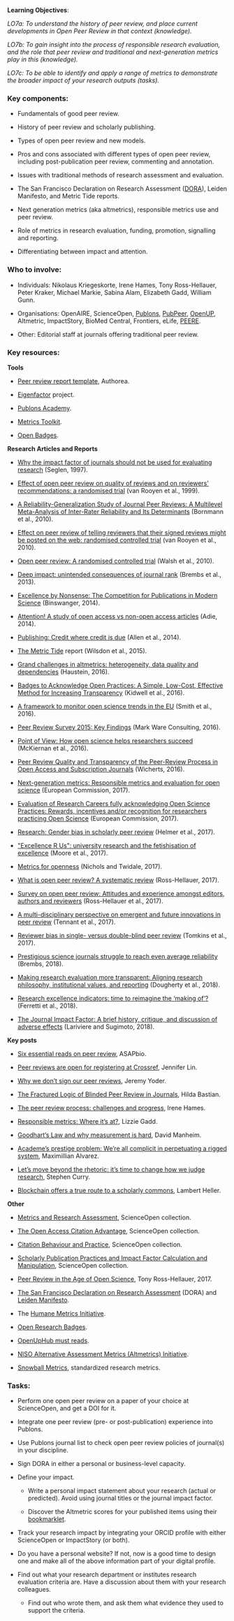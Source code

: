 **Learning Objectives**: 

*LO7a: To understand the history of peer review, and place current developments in Open Peer Review in that context (knowledge).*

*LO7b: To gain insight into the process of responsible research evaluation, and the role that peer review and traditional and next-generation metrics play in this (knowledge).*

*LO7c: To be able to identify and apply a range of metrics to demonstrate the broader impact of your research outputs (tasks).*

### Key components:

* Fundamentals of good peer review.

* History of peer review and scholarly publishing.

* Types of open peer review and new models.

* Pros and cons associated with different types of open peer review, including post-publication peer review, commenting and annotation.

* Issues with traditional methods of research assessment and evaluation.

* The San Francisco Declaration on Research Assessment ([DORA](http://www.ascb.org/dora/)), Leiden Manifesto, and Metric Tide reports.

* Next generation metrics (aka altmetrics), responsible metrics use and peer review.

* Role of metrics in research evaluation, funding, promotion, signalling and reporting.

* Differentiating between impact and attention.

### Who to involve:

* Individuals: Nikolaus Kriegeskorte, Irene Hames, Tony Ross-Hellauer, Peter Kraker, Michael Markie, Sabina Alam, Elizabeth Gadd, William Gunn.

* Organisations: OpenAIRE, ScienceOpen, [Publons](https://publons.com/home/), [PubPeer](https://pubpeer.com/), [OpenUP](http://openup-h2020.eu/contact/), Altmetric, ImpactStory, BioMed Central, Frontiers, eLife, [PEERE](http://www.peere.org/).

* Other: Editorial staff at journals offering traditional peer review.

### Key resources:

**Tools**

* [Peer review report template](https://www.authorea.com/templates/peer_review_report_template), Authorea.

* [Eigenfactor](http://www.eigenfactor.org/index.php) project.

* [Publons Academy](https://publons.com/community/academy).

* [Metrics Toolkit](http://www.metrics-toolkit.org/).

* [Open Badges](https://openbadges.org/).

**Research Articles and Reports**

* [Why the impact factor of journals should not be used for evaluating research](http://europepmc.org/backend/ptpmcrender.fcgi?accid=PMC2126010&blobtype=pdf) (Seglen, 1997).

* [Effect of open peer review on quality of reviews and on reviewers' recommendations: a randomised trial](http://www.bmj.com/content/318/7175/23) (van Rooyen et al., 1999).

* [A Reliability-Generalization Study of Journal Peer Reviews: A Multilevel Meta-Analysis of Inter-Rater Reliability and Its Determinants](http://journals.plos.org/plosone/article?id=10.1371/journal.pone.0014331) (Bornmann et al., 2010).

* [Effect on peer review of telling reviewers that their signed reviews might be posted on the web: randomised controlled trial](http://www.bmj.com/content/341/bmj.c5729) (van Rooyen et al., 2010).

* [Open peer review: A randomised controlled trial](https://www.cambridge.org/core/journals/the-british-journal-of-psychiatry/article/open-peer-review-a-randomised-controlled-trial/1F81447FC67B3BAFDCCCCE82B6C7A187) (Walsh et al., 2010).

* [Deep impact: unintended consequences of journal rank](https://www.frontiersin.org/articles/10.3389/fnhum.2013.00291/full) (Brembs et al., 2013).

* [Excellence by Nonsense: The Competition for Publications in Modern Science](https://link.springer.com/chapter/10.1007/978-3-319-00026-8_3) (Binswanger, 2014).

* [Attention! A study of open access vs non-open access articles](https://figshare.com/articles/Attention_A_study_of_open_access_vs_non_open_access_articles/1213690) (Adie, 2014).

* [Publishing: Credit where credit is due](http://www.nature.com/news/publishing-credit-where-credit-is-due-1.15033) (Allen et al., 2014).

* [The Metric Tide](https://responsiblemetrics.org/the-metric-tide/) report (Wilsdon et al., 2015).

* [Grand challenges in altmetrics: heterogeneity, data quality and dependencies](https://arxiv.org/abs/1603.04939) (Haustein, 2016).

* [Badges to Acknowledge Open Practices: A Simple, Low-Cost, Effective Method for Increasing Transparency](http://journals.plos.org/plosbiology/article?id=10.1371/journal.pbio.1002456) (Kidwell et al., 2016).

* [A framework to monitor open science trends in the EU](https://www.oecd.org/sti/063%20-%20OECD%20Blue%20Sky%202016_Open%20Science.pdf) (Smith et al., 2016).

* [Peer Review Survey 2015: Key Findings](http://publishingresearchconsortium.com/index.php/134-news-main-menu/prc-peer-review-survey-2015-key-findings/172-peer-review-survey-2015-key-findings) (Mark Ware Consulting, 2016).

* [Point of View: How open science helps researchers succeed](https://elifesciences.org/articles/16800) (McKiernan et al., 2016).

* [Peer Review Quality and Transparency of the Peer-Review Process in Open Access and Subscription Journals](http://journals.plos.org/plosone/article?id=10.1371/journal.pone.0147913) (Wicherts, 2016).

* [Next-generation metrics: Responsible metrics and evaluation for open science](https://ec.europa.eu/research/openscience/pdf/report.pdf) (European Commission, 2017).

* [Evaluation of Research Careers fully acknowledging Open Science Practices: Rewards, incentives and/or recognition for researchers practicing Open Science](https://ec.europa.eu/research/openscience/pdf/os_rewards_wgreport_final.pdf) (European Commission, 2017).

* [Research: Gender bias in scholarly peer review](https://elifesciences.org/articles/21718) (Helmer et al., 2017).

* ["Excellence R Us": university research and the fetishisation of excellence](https://www.nature.com/articles/palcomms2016105) (Moore et al., 2017).

* [Metrics for openness](https://researchcommons.waikato.ac.nz/handle/10289/10842) (Nichols and Twidale, 2017).

* [What is open peer review? A systematic review](https://f1000research.com/articles/6-588/v2) (Ross-Hellauer, 2017).

* [Survey on open peer review: Attitudes and experience amongst editors, authors and reviewers](http://journals.plos.org/plosone/article?id=10.1371/journal.pone.0189311) (Ross-Hellauer et al., 2017).

* [A multi-disciplinary perspective on emergent and future innovations in peer review](https://f1000research.com/articles/6-1151/v3) (Tennant et al., 2017).

* [Reviewer bias in single- versus double-blind peer review](http://www.pnas.org/content/114/48/12708) (Tomkins et al., 2017).

* [Prestigious science journals struggle to reach even average reliability](https://www.frontiersin.org/articles/10.3389/fnhum.2018.00037/full) (Brembs, 2018).

* [Making research evaluation more transparent: Aligning research philosophy, institutional values, and reporting](https://psyarxiv.com/48qux/) (Dougherty et al., 2018).

* [Research excellence indicators: time to reimagine the ‘making of’?](https://academic.oup.com/spp/advance-article/doi/10.1093/scipol/scy007/4858431) (Ferretti et al., 2018).

* [The Journal Impact Factor: A brief history, critique, and discussion of adverse effects](https://arxiv.org/abs/1801.08992) (Lariviere and Sugimoto, 2018).

**Key posts**

* [Six essential reads on peer review](http://asapbio.org/six-essential-reads-on-peer-review), ASAPbio.

* [Peer reviews are open for registering at Crossref](https://www.crossref.org/blog/peer-reviews-are-open-for-registering-at-crossref/), Jennifer Lin.

* [Why we don’t sign our peer reviews](http://www.molecularecologist.com/2014/04/why-we-dont-sign/), Jeremy Yoder.

* [The Fractured Logic of Blinded Peer Review in Journals](http://blogs.plos.org/absolutely-maybe/2017/10/31/the-fractured-logic-of-blinded-peer-review-in-journals/), Hilda Bastian.

* [The peer review process: challenges and progress](https://www.editage.com/insights/the-peer-review-process-challenges-and-progress), Irene Hames.

* [Responsible metrics: Where it’s at?](https://thebibliomagician.wordpress.com/2018/02/16/responsible-metrics-where-its-at/), Lizzie Gadd.

* [Goodhart’s Law and why measurement is hard](https://www.ribbonfarm.com/2016/06/09/goodharts-law-and-why-measurement-is-hard/), David Manheim.

* [Academe’s prestige problem: We’re all complicit in perpetuating a rigged system](https://www.chronicle.com/article/Academe-s-Prestige-Problem/241432), Maximillian Alvarez.

* [Let’s move beyond the rhetoric: it’s time to change how we judge research](https://www.nature.com/articles/d41586-018-01642-w), Stephen Curry.

* [Blockchain offers a true route to a scholarly commons](https://www.researchresearch.com/news/article/?articleId=1373351), Lambert Heller.

**Other**

* [Metrics and Research Assessment](https://www.scienceopen.com/search#collection/78c15291-27e3-493a-99ec-7e5a00387745), ScienceOpen collection.

* [The Open Access Citation Advantage](https://www.scienceopen.com/search#collection/996823e0-8104-4490-b26a-f2f733f810fb), ScienceOpen collection.

* [Citation Behaviour and Practice](https://www.scienceopen.com/search#collection/2d601af5-aa90-4c63-9a11-85f2dc768868), ScienceOpen collection.

* [Scholarly Publication Practices and Impact Factor Calculation and Manipulation](https://www.scienceopen.com/search#collection/e4870106-eea5-4ba3-88cf-e769c7d49ebe), ScienceOpen collection.

* [Peer Review in the Age of Open Science](https://www.slideshare.net/OpenAIRE_eu/peer-review-in-the-age-of-open-science), Tony Ross-Hellauer, 2017.

* [The San Francisco Declaration on Research Assessment](http://www.ascb.org/dora/) (DORA) and [Leiden Manifesto](http://www.leidenmanifesto.org/).

* The [Humane Metrics Initiative](http://humetricshss.org/about/).

* [Open Research Badges](https://openresearchbadges.org/).

* [OpenUpHub must reads](https://www.openuphub.eu/review/must-reads).

* [NISO Alternative Assessment Metrics (Altmetrics) Initiative](http://www.niso.org/standards-committees/altmetrics).

* [Snowball Metrics](https://www.snowballmetrics.com/), standardized research metrics.

### Tasks:

* Perform one open peer review on a paper of your choice at ScienceOpen, and get a DOI for it.

* Integrate one peer review (pre- or post-publication) experience into Publons.

* Use Publons journal list to check open peer review policies of journal(s) in your discipline.

* Sign DORA in either a personal or business-level capacity.

* Define your impact.

    * Write a personal impact statement about your research (actual or predicted). Avoid using journal titles or the journal impact factor.

    * Discover the Altmetric scores for your published items using their [bookmarklet](https://www.altmetric.com/products/free-tools/bookmarklet/).

* Track your research impact by integrating your ORCID profile with either ScienceOpen or ImpactStory (or both).

* Do you have a personal website? If not, now is a good time to design one and make all of the above information part of your digital profile.

* Find out what your research department or institutes research evaluation criteria are. Have a discussion about them with your research colleagues.

    * Find out who wrote them, and ask them what evidence they used to support the criteria.
